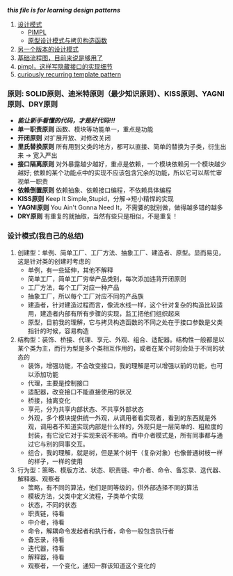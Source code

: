 ___this file is for learning design patterns___   


1.  [设计模式](https://www.cnblogs.com/5iedu/category/825371.html)    
    + [PIMPL](https://zhuanlan.zhihu.com/p/76975231?utm_source=wechat_session&utm_medium=social&utm_oi=1139653771880796160&utm_campaign=shareopn)     
    + [原型设计模式与拷贝构造函数](https://www.zhihu.com/question/52610176)     
2.  [另一个版本的设计模式](https://www.cnblogs.com/WindSun/p/10223126.html)   
3.  [基础流程图，目前来说是够用了](https://www.cnblogs.com/ywqu/category/223486.html)   
4.  [pimpl，这样写隐藏接口的实现细节](https://zhuanlan.zhihu.com/p/264820635?utm_source=wechat_session&utm_medium=social&utm_oi=1139653771880796160&utm_campaign=shareopn)      
5.  [curiously recurring template pattern](https://en.wikipedia.org/wiki/Curiously_recurring_template_pattern)      

### 原则: SOLID原则、迪米特原则（最少知识原则）、KISS原则、YAGNI原则、DRY原则      
+ ___能让新手看懂的代码，才是好代码!!!___
+ __单一职责原则__  函数、模块等功能单一，重点是功能       
+ __开闭原则__  对扩展开放、对修改关闭      
+ __里氏替换原则__  所有用到父类的地方，都可以直接、简单的替换为子类，衍生出来 -> 宽入严出      
+ __接口隔离原则__  对外暴露越少越好，重点是依赖，一个模块依赖另一个模块越少越好; 依赖的某个功能点中的实现不应该包含冗余的功能，所以它可以帮忙审视单一职责        
+ __依赖倒置原则__  依赖抽象、依赖接口编程，不依赖具体编程      
+ __KISS原则__  Keep It Simple,Stupid，分解->短小精悍的实现     
+ __YAGNI原则__  You Ain't Gonna Need It，不需要的就别做，做得越多错的越多      
+ __DRY原则__  有重复的就抽取，当然有些只是相似，不是重复！     

### 设计模式(我自己的总结)      
1.  创建型：单例、简单工厂、工厂方法、抽象工厂、建造者、原型。显而易见，这是针对类的创建时考虑的      
    + 单例，有一些延伸，其他不解释
    + 简单工厂，简单工厂穷举产品类别，每次添加违背开闭原则    
    + 工厂方法，每个工厂对应一种产品      
    + 抽象工厂，所以每个工厂对应不同的产品族      
    + 建造者，针对建造过程而言，像流水线一样，这个针对复杂的构造比较适用，建造者内部有所有步骤的实现，监工把他们组织起来      
    + 原型，目前我的理解，它与拷贝构造函数的不同之处在于接口参数是父类指针的时候，容易构造      
2.  结构型：装饰、桥接、代理、享元、外观、组合、适配器。结构性一般都是以某个类为主，而行为型是多个类相互作用的，或者在某个时刻会处于不同的状态的      
    + 装饰，增强功能，不会改变接口，我的理解是可以增强以前的功能，也可以添加功能      
    + 代理，主要是控制接口      
    + 适配器，改变接口不能直接使用的状况      
    + 桥接，抽离变化      
    + 享元，分为共享内部状态、不共享外部状态      
    + 外观，多个模块提供统一外观，从调用者看实现者，看到的东西就是外观，调用者不知道实现内部是什么样的，外观只是一层简单的、粗粒度的封装，有它没它对于实现来说不影响。而中介者模式是，所有同事都与通过它与别的同事交互。       
    + 组合，我的理解，就是树，但是某个树干（复杂对象）也像普通树枝一样的样子，一样的使用      
3.  行为型：策略、模版方法、状态、职责链、中介者、命令、备忘录、迭代器、解释器、观察者      
    + 策略，有不同的算法，他们是同等级的，供外部选择不同的算法      
    + 模板方法，父类中定义流程，子类单个实现        
    + 状态，不同的状态      
    + 职责链，待看      
    + 中介者，待看      
    + 命令，解耦命令发起者和执行者，命令一般包含执行者      
    + 备忘录，待看    
    + 迭代器，待看      
    + 解释器，待看        
    + 观察者，一个变化，通知一群该知道这个变化的      
